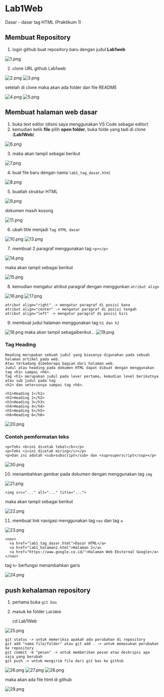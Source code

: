 # Lab1Web

Dasar - dasar tag HTML (Praktikum 1)

## Membuat Repository

1. login github buat repository baru dengan judul **Lab1web**

![1.png](img/1.png)

2. clone URL github Lab1web

![2.png](img/2.png)
![3.png](img/3.png)

setelah di clone maka akan ada folder dan file README

![4.png](img/4.png)
![5.png](img/5.png)

## Membuat halaman web dasar 

1. buka text editor (disini saya menggunakan VS Code sebagai editor)
2. kemudian kelik **file** pilih **open folder**, buka folde yang tadi di clone (**Lab1Web**)

![6.png](img/6.png)

3. maka akan tampil sebagai berikut

![7.png](img/7.png)

4. buat file baru dengan nama `lab1_tag_dasar.html`

![8.png](img/8.png)

5. buatlah struktur HTML 

![9.png](img/9.png)

dokumen masih kosong 

![11.png](img/11.png)

6. ubah title menjadi `Tag HTML dasar`

![10.png](img/10.png)
![13.png](img/13.png)

7. membuat 2 paragraf menggunakan tag `<p></p>`

![14.png](img/14.png)

maka akan tampil sebagai berikut

![15.png](img/15.png)

8. kemudian mengatur atribut paragraf dengan menggunkan `atribut align`

![16.png](img/16.png)
![17.png](img/17.png)

    atribut align="right" -> mengatur paragraf di posisi kana
    atribut align="center" -> mengatur paragraf di posisi tengah
    atribut align="left" -> mengatur paragraf di posisi kiri

9. membuat judul halaman menggunakan tag `h1 dan h2`

![18.png](img/18.png)
maka akan tampil sebagaiberikut...
![19.png](img/19.png)

### Tag Heading
    Heading merupakan sebuah judul yang biasanya digunakan pada sebuah halaman artikel pada web.
    Atau terkadang dibeberapa bagian dari halaman web.
    Judul atau heading pada dokumen HTML dapat dibuat dengan menggunakan tag <h1> sampai <h6>.
    Tag <h1> merupakan judul pada lever pertama, kemudian level berikutnya atau sub judul pada tag
    <h2> dan seterusnya sampai tag <h6>.

    <h1>Heading 1</h1>
    <h2>Heading 2</h2>
    <h3>Heading 3</h3>
    <h4>Heading 4</h4>
    <h5>Heading 5</h5>
    <h6>Heading 6</h6>

![20.png](img/20.png)

### Contoh pemformatan teks

    <p>Teks <b>ini dicetak tebal</b></p>
    <p>Teks <i>ini dicetak miring</i></p>
    <p>Dan ini adalah <sub>subscript</sub> dan <sup>superscript</sup></p>

![30.png](img/30.png)

10. menambahkan gambar pada dokumen dengan menggunakan tag `img`

![21.png](img/21.png)

    <img src="..." alt="..." title="...">

maka akan tampil sebagai berikut

![22.png](img/22.png)


11. membuat link navigasi menggunakan tag `nav` dan tag `a`

![23.png](img/23.png)

    <nav>
      <a href="lab1_tag_dasar.html">Dasar HTML</a>
      <a href="lab1_halaman2.html">Halaman 2</a>
      <a href="https://www.google.co.id/">Halaman Web Eksternal Google</a>
    </nav>

tag `hr` berfungsi menambahkan garis 

![24.png](img/24.png)

## push kehalaman repository

1. pertama buka `git bas` 
2. masuk ke folder `Lab1Web`

    cd Lab1Web

![25.png](img/25.png)

    git status -> untuk memeriksa apakah ada perubahan di repository
    git add "nama file/folder" atau git add . -> untuk memasukan perubahan ke repository
    git commit -m "pesan" -> untuk memberikan pesan atau deskripsi apa saja yang berubah
    git push -> untuk mengirim file dari git bas ke github

![26.png](img/26.png)
![27.png](img/27.png)
![28.png](img/28.png)

maka akan ada file html di github 

![29.png](img/29.png)
